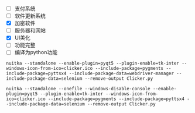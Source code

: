- [ ] 支付系统
- [ ] 软件更新系统
- [x] 加密软件
- [ ] 服务器和网站
- [x] UI美化
- [ ] 功能完整
- [ ] 编译为python功能

```text
nuitka --standalone --enable-plugin=pyqt5 --plugin-enable=tk-inter --windows-icon-from-ico=clicker.ico --include-package=pygments --include-package=pyttsx4 --include-package-data=webdriver-manager --include-package-data=selenium --remove-output Clicker.py
```

```text
nuitka --standalone --onefile --windows-disable-console --enable-plugin=pyqt5 --plugin-enable=tk-inter --windows-icon-from-ico=clicker.ico --include-package=pygments --include-package=pyttsx4 --include-package-data=selenium --remove-output Clicker.py
```
